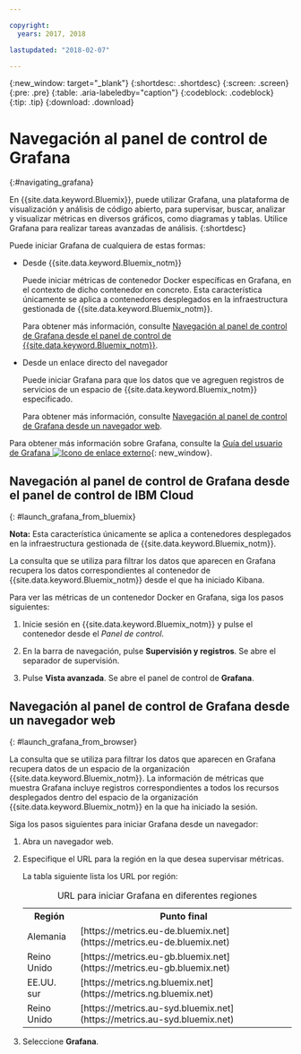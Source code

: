 ```yaml
---

copyright:
  years: 2017, 2018

lastupdated: "2018-02-07"

---
```


{:new_window: target="_blank"}
{:shortdesc: .shortdesc}
{:screen: .screen}
{:pre: .pre}
{:table: .aria-labeledby="caption"}
{:codeblock: .codeblock}
{:tip: .tip}
{:download: .download}


# Navegación al panel de control de Grafana
{:#navigating_grafana}

En {{site.data.keyword.Bluemix}}, puede utilizar Grafana, una plataforma de visualización y análisis de código abierto, para supervisar, buscar, analizar y visualizar métricas en diversos gráficos, como diagramas y tablas. Utilice Grafana para realizar tareas avanzadas de análisis.
{:shortdesc}

Puede iniciar Grafana de cualquiera de estas formas:

* Desde {{site.data.keyword.Bluemix_notm}}

    Puede iniciar métricas de contenedor Docker específicas en Grafana, en el contexto de dicho contenedor en concreto. Esta característica únicamente se aplica a contenedores desplegados en la infraestructura gestionada de {{site.data.keyword.Bluemix_notm}}. 
    
    Para obtener más información, consulte [Navegación al panel de control de Grafana desde el panel de control de {{site.data.keyword.Bluemix_notm}}](navigating_grafana.html#launch_grafana_from_bluemix).

* Desde un enlace directo del navegador

    Puede iniciar Grafana para que los datos que ve agreguen registros de servicios de un espacio de {{site.data.keyword.Bluemix_notm}} especificado.
    
    Para obtener más información, consulte [Navegación al panel de control de Grafana desde un navegador web](navigating_grafana.html#launch_grafana_from_browser).
    
Para obtener más información sobre Grafana, consulte la [Guía del usuario de Grafana ![Icono de enlace externo](../../../icons/launch-glyph.svg "Icono de enlace externo")](http://docs.grafana.org/guides/getting_started/){: new_window}.


##  Navegación al panel de control de Grafana desde el panel de control de IBM Cloud
{: #launch_grafana_from_bluemix}

**Nota:** Esta característica únicamente se aplica a contenedores desplegados en la infraestructura gestionada de {{site.data.keyword.Bluemix_notm}}. 

La consulta que se utiliza para filtrar los datos que aparecen en Grafana recupera los datos correspondientes al contenedor de {{site.data.keyword.Bluemix_notm}} desde el que ha iniciado Kibana. 

Para ver las métricas de un contenedor Docker en Grafana, siga los pasos siguientes:

1. Inicie sesión en {{site.data.keyword.Bluemix_notm}} y pulse el contenedor desde el *Panel de control*. 
    
2. En la barra de navegación, pulse **Supervisión y registros**. Se abre el separador de supervisión. 
    
3. Pulse **Vista avanzada**. Se abre el panel de control de **Grafana**.


##  Navegación al panel de control de Grafana desde un navegador web
{: #launch_grafana_from_browser}

La consulta que se utiliza para filtrar los datos que aparecen en Grafana recupera datos de un espacio de la organización {{site.data.keyword.Bluemix_notm}}. La información de métricas que muestra Grafana incluye registros correspondientes a todos los recursos desplegados dentro del espacio de la organización {{site.data.keyword.Bluemix_notm}} en la que ha iniciado la sesión.

Siga los pasos siguientes para iniciar Grafana desde un navegador:

1. Abra un navegador web. 
2. Especifique el URL para la región en la que desea supervisar métricas. 

    La tabla siguiente lista los URL por región:
	<table>
      <caption>URL para iniciar Grafana en diferentes regiones</caption>
      <tr>
        <th>Región</th>
	    <th>Punto final</th>
      </tr>
      <tr>
        <td>Alemania</td>
	    <td>[https://metrics.eu-de.bluemix.net](https://metrics.eu-de.bluemix.net)</td>
      </tr>
      <tr>
        <td>Reino Unido</td>
	    <td>[https://metrics.eu-gb.bluemix.net](https://metrics.eu-gb.bluemix.net)</td>
      </tr>
      <tr>
        <td>EE.UU. sur</td>
    	<td>[https://metrics.ng.bluemix.net](https://metrics.ng.bluemix.net)</td>
      </tr>
      <tr>
        <td>Reino Unido</td>
	    <td>[https://metrics.au-syd.bluemix.net](https://metrics.au-syd.bluemix.net)</td>
      </tr>
      
    </table>
	
2. Seleccione **Grafana**.
     

